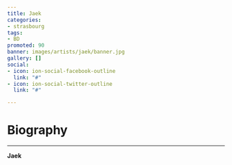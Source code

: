 ```yaml
---
title: Jaek
categories:
- strasbourg
tags:
- BD
promoted: 90
banner: images/artists/jaek/banner.jpg
gallery: []
social:
- icon: ion-social-facebook-outline
  link: "#"
- icon: ion-social-twitter-outline
  link: "#"

---
```

# Biography
---

**Jaek**